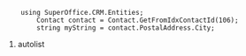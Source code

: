 <properties date="2016-05-11"
SortOrder="7"
/>

```
    using SuperOffice.CRM.Entities;
        Contact contact = Contact.GetFromIdxContactId(106);
        string myString = contact.PostalAddress.City;
```

1. autolist
